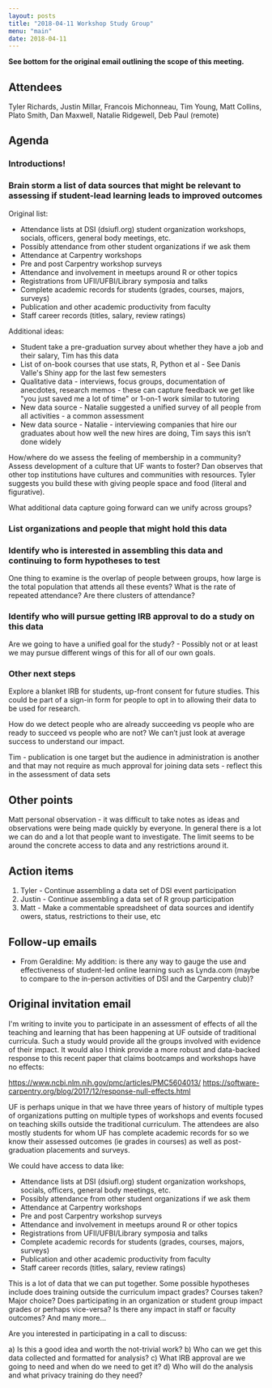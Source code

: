```yaml
---
layout: posts
title: "2018-04-11 Workshop Study Group"
menu: "main"
date: 2018-04-11
---
```


**See bottom for the original email outlining the scope of this meeting.**

## Attendees

Tyler Richards, Justin Millar, Francois Michonneau, Tim Young, Matt Collins, Plato Smith, Dan Maxwell, Natalie Ridgewell, Deb Paul (remote)

## Agenda

### Introductions!

### Brain storm a list of data sources that might be relevant to assessing if student-lead learning leads to improved outcomes

Original list:
- Attendance lists at DSI (dsiufl.org) student organization workshops, socials, officers, general body meetings, etc.
- Possibly attendance from other student organizations if we ask them
- Attendance at Carpentry workshops
- Pre and post Carpentry workshop surveys
- Attendance and involvement in meetups around R or other topics
- Registrations from UFII/UFBI/Library symposia and talks
- Complete academic records for students (grades, courses, majors, surveys)
- Publication and other academic productivity from faculty
- Staff career records (titles, salary, review ratings)

Additional ideas:

- Student take a pre-graduation survey about whether they have a job and their salary, Tim has this data
- List of on-book courses that use stats, R, Python et al - See Danis Valle's Shiny app for the last few semesters
- Qualitative data - interviews, focus groups, documentation of anecdotes, research memos - these can capture feedback we get like "you just saved me a lot of time" or 1-on-1 work similar to tutoring
- New data source - Natalie suggested a unified survey of all people from all activities - a common assessment 
- New data source - Natalie - interviewing companies that hire our graduates about how well the new hires are doing, Tim says this isn’t done widely

How/where do we assess the feeling of membership in a community? Assess development of a culture that UF wants to foster? Dan observes that other top institutions have cultures and communities with resources. Tyler suggests you build these with giving people space and food (literal and figurative).

What additional data capture going forward can we unify across groups?

### List organizations and people that might hold this data


### Identify who is interested in assembling this data and continuing to form hypotheses to test

One thing to examine is the overlap of people between groups, how large is the total population that attends all these events? What is the rate of repeated attendance? Are there clusters of attendance?


### Identify who will pursue getting IRB approval to do a study on this data

Are we going to have a unified goal for the study? - Possibly not or at least we may pursue different wings of this for all of our own goals.

### Other next steps

Explore a blanket IRB for students, up-front consent for future studies. This could be part of a sign-in form for people to opt in to allowing their data to be used for research.

How do we detect people who are already succeeding vs people who are ready to succeed vs people who are not? We can’t just look at average success to understand our impact.

Tim - publication is one target but the audience in administration is another and that may not require as much approval for joining data sets - reflect this in the assessment of data sets


## Other points

Matt personal observation - it was difficult to take notes as ideas and observations were being made quickly by everyone. In general there is a lot we can do and a lot that people want to investigate. The limit seems to be around the concrete access to data and any restrictions around it.


## Action items

1. Tyler - Continue assembling a data set of DSI event participation
1. Justin - Continue assembling a data set of R group participation
1. Matt - Make a commentable spreadsheet of data sources and identify owers, status, restrictions to their use, etc

## Follow-up emails

* From Geraldine: My addition: is there any way to gauge the use and effectiveness of student-led online learning such as Lynda.com (maybe to compare to the in-person activities of DSI and the Carpentry club)?


## Original invitation email

I'm writing to invite you to participate in an assessment of effects of all the teaching and learning that has been happening at UF outside of traditional curricula. Such a study would provide all the groups involved with evidence of their impact. It would also I think provide a more robust and data-backed response to this recent paper that claims bootcamps and workshops have no effects:

https://www.ncbi.nlm.nih.gov/pmc/articles/PMC5604013/
https://software-carpentry.org/blog/2017/12/response-null-effects.html

UF is perhaps unique in that we have three years of history of multiple types of organizations putting on multiple types of workshops and events focused on teaching skills outside the traditional curriculum. The attendees are also mostly students for whom UF has complete academic records for so we know their assessed outcomes (ie grades in courses) as well as post-graduation placements and surveys.

We could have access to data like:

- Attendance lists at DSI (dsiufl.org) student organization workshops, socials, officers, general body meetings, etc.
- Possibly attendance from other student organizations if we ask them
- Attendance at Carpentry workshops
- Pre and post Carpentry workshop surveys
- Attendance and involvement in meetups around R or other topics
- Registrations from UFII/UFBI/Library symposia and talks
- Complete academic records for students (grades, courses, majors, surveys)
- Publication and other academic productivity from faculty
- Staff career records (titles, salary, review ratings)

This is a lot of data that we can put together. Some possible hypotheses include does training outside the curriculum impact grades? Courses taken? Major choice? Does participating in an organization or student group impact grades or perhaps vice-versa? Is there any impact in staff or faculty outcomes? And many more...

Are you interested in participating in a call to discuss:

a) Is this a good idea and worth the not-trivial work?
b) Who can we get this data collected and formatted for analysis?
c) What IRB approval are we going to need and when do we need to get it?
d) Who will do the analysis and what privacy training do they need?